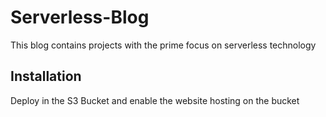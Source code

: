 # Serverless-Blog
This blog contains projects with the prime focus on serverless technology

## Installation
Deploy in the S3 Bucket and enable the website hosting on the bucket
